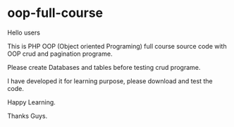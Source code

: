 # oop-full-course

Hello users

This is PHP OOP (Object oriented Programing) full course source code with OOP crud and pagination programe.

Please create Databases and tables before testing crud programe.

I have developed it for learning purpose, please download and test the code.

Happy Learning.

Thanks Guys.
